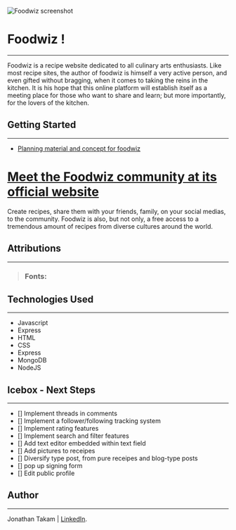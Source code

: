 ![Foodwiz screenshot]()

# Foodwiz !

***

Foodwiz is a recipe website dedicated to all culinary arts enthusiasts. Like most recipe sites, the author of foodwiz is himself a very active person, and even gifted without bragging, when it comes to taking the reins in the kitchen. It is his hope that this online platform will establish itself as a meeting place for those who want to share and learn; but more importantly, for the lovers of the kitchen.

## Getting Started

***

- [Planning material and concept for foodwiz]()
# [Meet the Foodwiz community at its official website]()

Create recipes, share them with your friends, family, on your social medias, to the community. Foodwiz is also, but not only, a free access to a tremendous amount of recipes from diverse cultures around the world.

## Attributions

***

> ### Fonts:


## Technologies Used

***

- Javascript
- Express
- HTML
- CSS
- Express
- MongoDB
- NodeJS

## Icebox - Next Steps

***

- [] Implement threads in comments
- [] Implement a follower/following tracking system
- [] Implement rating features
- [] Implement search and filter features
- [] Add text editor embedded within text field
- [] Add pictures to receipes
- [] Diversify type post, from pure receipes and blog-type posts
- [] pop up signing form
- [] Edit public profile

## Author

***

Jonathan Takam | [LinkedIn](www.linkedin.com/in/takam-jonathan).
